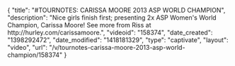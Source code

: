 {
    "title": "#TOURNOTES: CARISSA MOORE 2013 ASP WORLD CHAMPION",
    "description": "Nice girls finish first; presenting 2x ASP Women's World Champion, Carissa Moore! See more from Riss at http:\/\/hurley.com\/carissamoore.",
    "videoid": "158374",
    "date_created": "1398292472",
    "date_modified": "1418181329",
    "type": "captivate",
    "layout": "video",
    "url": "\/v\/tournotes-carissa-moore-2013-asp-world-champion\/158374"
}